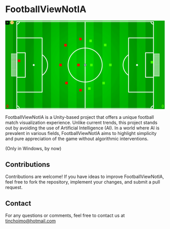 # FootballViewNotIA 

<img src="https://github.com/MartinImoberdorf/FootballViewNotIA/blob/master/Imgs/Image.png" alt="Imagen NotIA" />

FootballViewNotIA is a Unity-based project that offers a unique football match visualization experience. Unlike current trends, this project stands out by avoiding the use of Artificial Intelligence (AI). In a world where AI is prevalent in various fields, FootballViewNotIA aims to highlight simplicity and pure appreciation of the game without algorithmic interventions.

(Only in Windows, by now)

## Contributions
Contributions are welcome! If you have ideas to improve FootballViewNotIA, feel free to fork the repository, implement your changes, and submit a pull request.

## Contact
For any questions or comments, feel free to contact us at tinchoimo@hotmail.com
